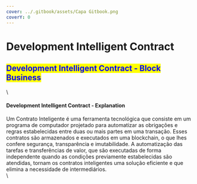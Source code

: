 ```yaml
---
cover: ../.gitbook/assets/Capa Gitbook.png
coverY: 0
---
```


# Development Intelligent Contract

## <mark style="color:blue;">Development Intelligent Contract - Block Business</mark>

\




#### Development Intelligent Contract - Explanation

Um Contrato Inteligente é uma ferramenta tecnológica que consiste em um programa de computador projetado para automatizar as obrigações e regras estabelecidas entre duas ou mais partes em uma transação. Esses contratos são armazenados e executados em uma blockchain, o que lhes confere segurança, transparência e imutabilidade. A automatização das tarefas e transferências de valor, que são executadas de forma independente quando as condições previamente estabelecidas são atendidas, tornam os contratos inteligentes uma solução eficiente e que elimina a necessidade de intermediários.\
\
